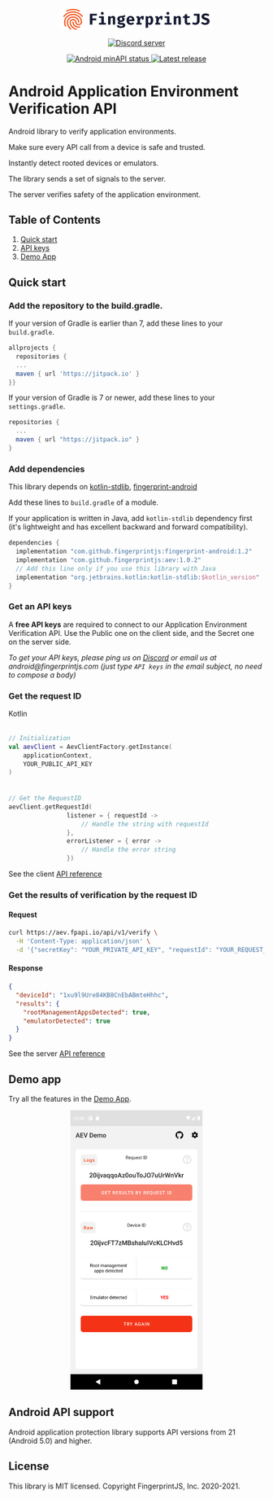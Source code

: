 <p align="center">
  <a href="https://fingerprintjs.com">
    <img src="resources/logo.svg" alt="FingerprintJS" width="300px" />
  </a>
</p>
<p align="center">
  <a href="https://discord.gg/39EpE2neBg">
    <img src="https://img.shields.io/discord/852099967190433792?style=logo&label=Discord&logo=Discord&logoColor=white" alt="Discord server">
  </a>
</p>
<p align="center">
    <a href="https://android-arsenal.com/api?level=21">
    <img src="https://img.shields.io/badge/API-21%2B-brightgreen.svg" alt="Android minAPI status">
  </a>
     <a href="https://jitpack.io/#fingerprintjs/aev">
    <img src="https://jitpack.io/v/fingerprintjs/aev.svg" alt="Latest release">
  </a>

</p>


# Android Application Environment Verification API

Android library to verify application environments. 

Make sure every API call from a device is safe and trusted. 

Instantly detect rooted devices or emulators. 

The library sends a set of signals to the server.

The server verifies safety of the application environment.


## Table of Contents
1. [Quick start](#quick-start)
2. [API keys](#get-an-api-keys)
3. [Demo App](#demo-app)



## Quick start

### Add the repository to the build.gradle.

If your version of Gradle is earlier than 7, add these lines to your `build.gradle`.


```gradle
allprojects {	
  repositories {
  ...
  maven { url 'https://jitpack.io' }	
}}
```

If your version of Gradle is 7 or newer, add these lines to your `settings.gradle`.
```gradle
repositories {
  ...
  maven { url "https://jitpack.io" }
}
```

### Add dependencies

This library depends on [kotlin-stdlib](https://kotlinlang.org/api/latest/jvm/stdlib/), [fingerprint-android](https://github.com/fingerprintjs/fingerprint-android)
 
Add these lines to `build.gradle` of a module.

If your application is written in Java, add `kotlin-stdlib` dependency first (it's lightweight and has excellent backward and forward compatibility).

```gradle
dependencies {
  implementation "com.github.fingerprintjs:fingerprint-android:1.2"
  implementation "com.github.fingerprintjs:aev:1.0.2"
  // Add this line only if you use this library with Java
  implementation "org.jetbrains.kotlin:kotlin-stdlib:$kotlin_version"
}

```

### Get an API keys

A **free API keys** are required to connect to our Application Environment Verification API. Use the Public one on the client side, and the Secret one on the server side.

_To get your API keys, please ping us on [Discord](https://discord.com/invite/P6Ya76HkbF) or email us at android@fingerprintjs.com_
_(just type `API keys` in the email subject, no need to compose a body)_

### Get the request ID

Kotlin

```kotlin

// Initialization
val aevClient = AevClientFactory.getInstance(
    applicationContext,
    YOUR_PUBLIC_API_KEY
)


// Get the RequestID
aevClient.getRequestId(
                listener = { requestId ->
                    // Handle the string with requestId
                },
                errorListener = { error ->
                    // Handle the error string
                })

```

See the client [API reference](docs/client_api.md)

### Get the results of verification by the request ID

#### Request
```sh
curl https://aev.fpapi.io/api/v1/verify \
  -H 'Content-Type: application/json' \
  -d '{"secretKey": "YOUR_PRIVATE_API_KEY", "requestId": "YOUR_REQUEST_ID"}'
```

#### Response
```json
{
  "deviceId": "1xu9l9Ure84KB8CnEbABmteHhhc",
  "results": {
    "rootManagementAppsDetected": true,
    "emulatorDetected": true
  }
}
```

See the server [API reference](docs/server_api.md)

## Demo app

Try all the features in the [Demo App](https://github.com/fingerprintjs/aev/releases).

<p align="center">
    <img src="resources/demoapp.png" alt="PlaygroundApp" width="260px" />
</p>


## Android API support

Android application protection library  supports API versions from 21 (Android 5.0) and higher.


## License

This library is MIT licensed.
Copyright FingerprintJS, Inc. 2020-2021.
